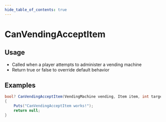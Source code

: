 ```yaml
---
hide_table_of_contents: true
---
```


# CanVendingAcceptItem

## Usage

* Called when a player attempts to administer a vending machine
* Return true or false to override default behavior

## Examples

```csharp title=""
bool? CanVendingAcceptItem(VendingMachine vending, Item item, int targetPos)
{
    Puts("CanVendingAcceptItem works!");
    return null;
}
```
